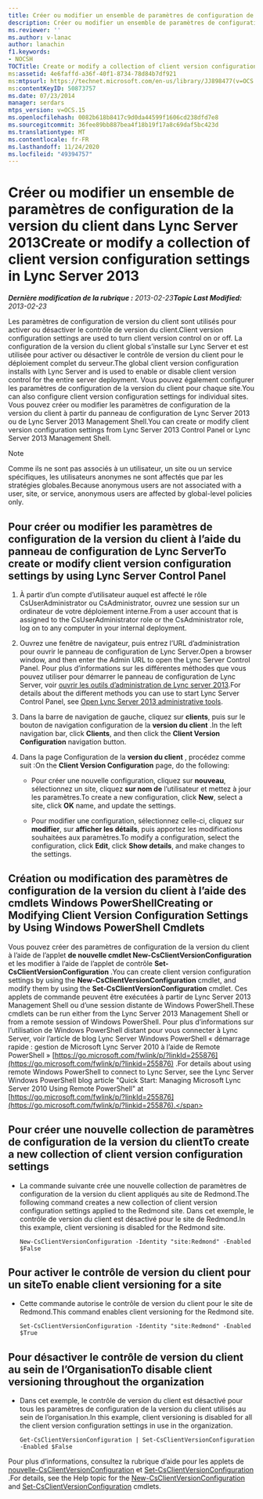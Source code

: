 ```yaml
---
title: Créer ou modifier un ensemble de paramètres de configuration de la version du client
description: Créer ou modifier un ensemble de paramètres de configuration de la version du client.
ms.reviewer: ''
ms.author: v-lanac
author: lanachin
f1.keywords:
- NOCSH
TOCTitle: Create or modify a collection of client version configuration settings
ms:assetid: 4e6faffd-a36f-40f1-8734-78d84b7df921
ms:mtpsurl: https://technet.microsoft.com/en-us/library/JJ898477(v=OCS.15)
ms:contentKeyID: 50873757
ms.date: 07/23/2014
manager: serdars
mtps_version: v=OCS.15
ms.openlocfilehash: 0082b618b8417c9d0da44599f1606cd238dfd7e8
ms.sourcegitcommit: 36fee89bb887bea4f18b19f17a8c69daf5bc423d
ms.translationtype: MT
ms.contentlocale: fr-FR
ms.lasthandoff: 11/24/2020
ms.locfileid: "49394757"
---
```

# <a name="create-or-modify-a-collection-of-client-version-configuration-settings-in-lync-server-2013"></a><span data-ttu-id="cff09-103">Créer ou modifier un ensemble de paramètres de configuration de la version du client dans Lync Server 2013</span><span class="sxs-lookup"><span data-stu-id="cff09-103">Create or modify a collection of client version configuration settings in Lync Server 2013</span></span>

<div data-xmlns="http://www.w3.org/1999/xhtml">

<div class="topic" data-xmlns="http://www.w3.org/1999/xhtml" data-msxsl="urn:schemas-microsoft-com:xslt" data-cs="https://msdn.microsoft.com/">

<div data-asp="https://msdn2.microsoft.com/asp">



</div>

<div id="mainSection">

<div id="mainBody"><span data-ttu-id="cff09-104">

<span> </span></span><span class="sxs-lookup"><span data-stu-id="cff09-104">

<span> </span></span></span>

<span data-ttu-id="cff09-105">_**Dernière modification de la rubrique :** 2013-02-23_</span><span class="sxs-lookup"><span data-stu-id="cff09-105">_**Topic Last Modified:** 2013-02-23_</span></span>

<span data-ttu-id="cff09-106">Les paramètres de configuration de version du client sont utilisés pour activer ou désactiver le contrôle de version du client.</span><span class="sxs-lookup"><span data-stu-id="cff09-106">Client version configuration settings are used to turn client version control on or off.</span></span> <span data-ttu-id="cff09-107">La configuration de la version du client global s’installe sur Lync Server et est utilisée pour activer ou désactiver le contrôle de version du client pour le déploiement complet du serveur.</span><span class="sxs-lookup"><span data-stu-id="cff09-107">The global client version configuration installs with Lync Server and is used to enable or disable client version control for the entire server deployment.</span></span> <span data-ttu-id="cff09-108">Vous pouvez également configurer les paramètres de configuration de la version du client pour chaque site.</span><span class="sxs-lookup"><span data-stu-id="cff09-108">You can also configure client version configuration settings for individual sites.</span></span> <span data-ttu-id="cff09-109">Vous pouvez créer ou modifier les paramètres de configuration de la version du client à partir du panneau de configuration de Lync Server 2013 ou de Lync Server 2013 Management Shell.</span><span class="sxs-lookup"><span data-stu-id="cff09-109">You can create or modify client version configuration settings from Lync Server 2013 Control Panel or Lync Server 2013 Management Shell.</span></span>

<div>


> [!NOTE]
> <span data-ttu-id="cff09-110">Comme ils ne sont pas associés à un utilisateur, un site ou un service spécifiques, les utilisateurs anonymes ne sont affectés que par les stratégies globales.</span><span class="sxs-lookup"><span data-stu-id="cff09-110">Because anonymous users are not associated with a user, site, or service, anonymous users are affected by global-level policies only.</span></span>



</div>

<div>

## <a name="to-create-or-modify-client-version-configuration-settings-by-using-lync-server-control-panel"></a><span data-ttu-id="cff09-111">Pour créer ou modifier les paramètres de configuration de la version du client à l’aide du panneau de configuration de Lync Server</span><span class="sxs-lookup"><span data-stu-id="cff09-111">To create or modify client version configuration settings by using Lync Server Control Panel</span></span>

1.  <span data-ttu-id="cff09-112">À partir d’un compte d’utilisateur auquel est affecté le rôle CsUserAdministrator ou CsAdministrator, ouvrez une session sur un ordinateur de votre déploiement interne.</span><span class="sxs-lookup"><span data-stu-id="cff09-112">From a user account that is assigned to the CsUserAdministrator role or the CsAdministrator role, log on to any computer in your internal deployment.</span></span>

2.  <span data-ttu-id="cff09-113">Ouvrez une fenêtre de navigateur, puis entrez l’URL d’administration pour ouvrir le panneau de configuration de Lync Server.</span><span class="sxs-lookup"><span data-stu-id="cff09-113">Open a browser window, and then enter the Admin URL to open the Lync Server Control Panel.</span></span> <span data-ttu-id="cff09-114">Pour plus d’informations sur les différentes méthodes que vous pouvez utiliser pour démarrer le panneau de configuration de Lync Server, voir [ouvrir les outils d’administration de Lync server 2013](lync-server-2013-open-lync-server-administrative-tools.md).</span><span class="sxs-lookup"><span data-stu-id="cff09-114">For details about the different methods you can use to start Lync Server Control Panel, see [Open Lync Server 2013 administrative tools](lync-server-2013-open-lync-server-administrative-tools.md).</span></span>

3.  <span data-ttu-id="cff09-115">Dans la barre de navigation de gauche, cliquez sur **clients**, puis sur le bouton de navigation configuration de la **version du client** .</span><span class="sxs-lookup"><span data-stu-id="cff09-115">In the left navigation bar, click **Clients**, and then click the **Client Version Configuration** navigation button.</span></span>

4.  <span data-ttu-id="cff09-116">Dans la page Configuration de la **version du client** , procédez comme suit :</span><span class="sxs-lookup"><span data-stu-id="cff09-116">On the **Client Version Configuration** page, do the following:</span></span>
    
      - <span data-ttu-id="cff09-117">Pour créer une nouvelle configuration, cliquez sur **nouveau**, sélectionnez un site, cliquez **sur nom de** l’utilisateur et mettez à jour les paramètres.</span><span class="sxs-lookup"><span data-stu-id="cff09-117">To create a new configuration, click **New**, select a site, click **OK** name, and update the settings.</span></span>
    
      - <span data-ttu-id="cff09-118">Pour modifier une configuration, sélectionnez celle-ci, cliquez sur **modifier**, sur **afficher les détails**, puis apportez les modifications souhaitées aux paramètres.</span><span class="sxs-lookup"><span data-stu-id="cff09-118">To modify a configuration, select the configuration, click **Edit**, click **Show details**, and make changes to the settings.</span></span>

</div>

<div>

## <a name="creating-or-modifying-client-version-configuration-settings-by-using-windows-powershell-cmdlets"></a><span data-ttu-id="cff09-119">Création ou modification des paramètres de configuration de la version du client à l’aide des cmdlets Windows PowerShell</span><span class="sxs-lookup"><span data-stu-id="cff09-119">Creating or Modifying Client Version Configuration Settings by Using Windows PowerShell Cmdlets</span></span>

<span data-ttu-id="cff09-120">Vous pouvez créer des paramètres de configuration de la version du client à l’aide de l’applet **de nouvelle cmdlet New-CsClientVersionConfiguration** et les modifier à l’aide de l’applet de contrôle **Set-CsClientVersionConfiguration** .</span><span class="sxs-lookup"><span data-stu-id="cff09-120">You can create client version configuration settings by using the **New-CsClientVersionConfiguration** cmdlet, and modify them by using the **Set-CsClientVersionConfiguration** cmdlet.</span></span> <span data-ttu-id="cff09-121">Ces applets de commande peuvent être exécutées à partir de Lync Server 2013 Management Shell ou d’une session distante de Windows PowerShell.</span><span class="sxs-lookup"><span data-stu-id="cff09-121">These cmdlets can be run either from the Lync Server 2013 Management Shell or from a remote session of Windows PowerShell.</span></span> <span data-ttu-id="cff09-122">Pour plus d’informations sur l’utilisation de Windows PowerShell distant pour vous connecter à Lync Server, voir l’article de blog Lync Server Windows PowerShell « démarrage rapide : gestion de Microsoft Lync Server 2010 à l’aide de Remote PowerShell » [https://go.microsoft.com/fwlink/p/?linkId=255876](https://go.microsoft.com/fwlink/p/?linkid=255876) .</span><span class="sxs-lookup"><span data-stu-id="cff09-122">For details about using remote Windows PowerShell to connect to Lync Server, see the Lync Server Windows PowerShell blog article "Quick Start: Managing Microsoft Lync Server 2010 Using Remote PowerShell" at [https://go.microsoft.com/fwlink/p/?linkId=255876](https://go.microsoft.com/fwlink/p/?linkid=255876).</span></span>

<div>

## <a name="to-create-a-new-collection-of-client-version-configuration-settings"></a><span data-ttu-id="cff09-123">Pour créer une nouvelle collection de paramètres de configuration de la version du client</span><span class="sxs-lookup"><span data-stu-id="cff09-123">To create a new collection of client version configuration settings</span></span>

  - <span data-ttu-id="cff09-124">La commande suivante crée une nouvelle collection de paramètres de configuration de la version du client appliqués au site de Redmond.</span><span class="sxs-lookup"><span data-stu-id="cff09-124">The following command creates a new collection of client version configuration settings applied to the Redmond site.</span></span> <span data-ttu-id="cff09-125">Dans cet exemple, le contrôle de version du client est désactivé pour le site de Redmond.</span><span class="sxs-lookup"><span data-stu-id="cff09-125">In this example, client versioning is disabled for the Redmond site.</span></span>
    
        New-CsClientVersionConfiguration -Identity "site:Redmond" -Enabled $False

</div>

<div>

## <a name="to-enable-client-versioning-for-a-site"></a><span data-ttu-id="cff09-126">Pour activer le contrôle de version du client pour un site</span><span class="sxs-lookup"><span data-stu-id="cff09-126">To enable client versioning for a site</span></span>

  - <span data-ttu-id="cff09-127">Cette commande autorise le contrôle de version du client pour le site de Redmond.</span><span class="sxs-lookup"><span data-stu-id="cff09-127">This command enables client versioning for the Redmond site.</span></span>
    
        Set-CsClientVersionConfiguration -Identity "site:Redmond" -Enabled $True

</div>

<div>

## <a name="to-disable-client-versioning-throughout-the-organization"></a><span data-ttu-id="cff09-128">Pour désactiver le contrôle de version du client au sein de l’Organisation</span><span class="sxs-lookup"><span data-stu-id="cff09-128">To disable client versioning throughout the organization</span></span>

  - <span data-ttu-id="cff09-129">Dans cet exemple, le contrôle de version du client est désactivé pour tous les paramètres de configuration de la version du client utilisés au sein de l’organisation.</span><span class="sxs-lookup"><span data-stu-id="cff09-129">In this example, client versioning is disabled for all the client version configuration settings in use in the organization.</span></span>
    
        Get-CsClientVersionConfiguration | Set-CsClientVersionConfiguration  -Enabled $False

</div>

<span data-ttu-id="cff09-130">Pour plus d’informations, consultez la rubrique d’aide pour les applets de [nouvelle-CsClientVersionConfiguration](https://technet.microsoft.com/library/Gg399029(v=OCS.15)) et [Set-CsClientVersionConfiguration](https://technet.microsoft.com/library/Gg398623(v=OCS.15)) .</span><span class="sxs-lookup"><span data-stu-id="cff09-130">For details, see the Help topic for the [New-CsClientVersionConfiguration](https://technet.microsoft.com/library/Gg399029(v=OCS.15)) and [Set-CsClientVersionConfiguration](https://technet.microsoft.com/library/Gg398623(v=OCS.15)) cmdlets.</span></span>

<span data-ttu-id="cff09-131"></div>

</div>

<span> </span>

</div>

</div>

</span><span class="sxs-lookup"><span data-stu-id="cff09-131"></div>

</div>

<span> </span>

</div>

</div>

</span></span></div>

